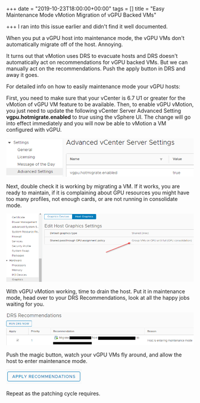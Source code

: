 +++
date = "2019-10-23T18:00:00+00:00"
tags = []
title = "Easy Maintenance Mode vMotion Migration of vGPU Backed VMs"

+++
I ran into this issue earlier and didn't find it well documented.

When you put a vGPU host into maintenance mode, the vGPU VMs don't automatically migrate off of the host. Annoying.

It turns out that vMotion uses DRS to evacuate hosts and DRS doesn't automatically act on recommendations for vGPU backed VMs. But we can manually act on the recommendations. Push the apply button in DRS and away it goes.

For detailed info on how to easily maintenance mode your vGPU hosts:

First, you need to make sure that your vCenter is 6.7 U1 or greater for the vMotion of vGPU VM feature to be available. Then, to enable vGPU vMotion, you just need to update the following vCenter Server Advanced Setting **vgpu.hotmigrate.enabled** to _true_ using the vSphere UI. The change will go into effect immediately and you will now be able to vMotion a VM configured with vGPU.

![](/uploads/vgpu-hotmigrate.png)

Next, double check it is working by migrating a VM. If it works, you are ready to maintain, if  it is complaining about GPU resources you might have too many profiles, not enough cards, or are not running in consolidate mode.

![](/uploads/vgpu-consolidate.png)

With vGPU vMotion working, time to drain the host.  Put it in maintenance mode, head over to your DRS Recommendations, look at all the happy jobs waiting for you.

![](/uploads/vgpu-run-drs.png)

Push the magic button, watch your vGPU VMs fly around, and allow the host to enter maintenance mode.

![](/uploads/vgpu-apply.png)

Repeat as the patching cycle requires.